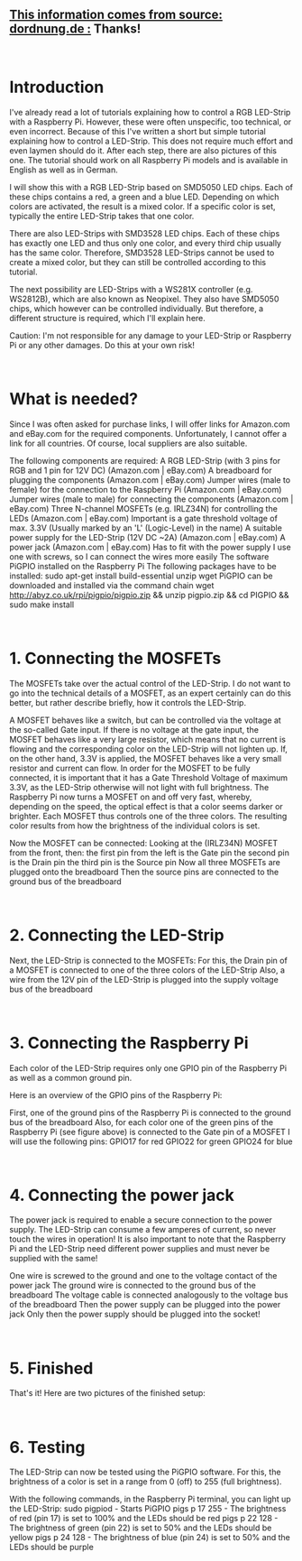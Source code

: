 ## [This information comes from source: dordnung.de :](https://dordnung.de/raspberrypi-ledstrip/) Thanks!

</br>

# Introduction
I've already read a lot of tutorials explaining how to control a RGB LED-Strip with a Raspberry Pi. However, these were often unspecific, too technical, or even incorrect. Because of this I've written a short but simple tutorial explaining how to control a LED-Strip. This does not require much effort and even laymen should do it. After each step, there are also pictures of this one. The tutorial should work on all Raspberry Pi models and is available in English as well as in German.

I will show this with a RGB LED-Strip based on SMD5050 LED chips. Each of these chips contains a red, a green and a blue LED. Depending on which colors are activated, the result is a mixed color. If a specific color is set, typically the entire LED-Strip takes that one color.

There are also LED-Strips with SMD3528 LED chips. Each of these chips has exactly one LED and thus only one color, and every third chip usually has the same color. Therefore, SMD3528 LED-Strips cannot be used to create a mixed color, but they can still be controlled according to this tutorial.

The next possibility are LED-Strips with a WS281X controller (e.g. WS2812B), which are also known as Neopixel. They also have SMD5050 chips, which however can be controlled individually. But therefore, a different structure is required, which I'll explain here.

Caution: I'm not responsible for any damage to your LED-Strip or Raspberry Pi or any other damages. Do this at your own risk!

</br>

# What is needed?
Since I was often asked for purchase links, I will offer links for Amazon.com and eBay.com for the required components. Unfortunately, I cannot offer a link for all countries. Of course, local suppliers are also suitable.

The following components are required:
A RGB LED-Strip (with 3 pins for RGB and 1 pin for 12V DC) (Amazon.com | eBay.com)
A breadboard for plugging the components (Amazon.com | eBay.com)
Jumper wires (male to female) for the connection to the Raspberry Pi (Amazon.com | eBay.com)
Jumper wires (male to male) for connecting the components (Amazon.com | eBay.com)
Three N-channel MOSFETs (e.g. IRLZ34N) for controlling the LEDs (Amazon.com | eBay.com)
Important is a gate threshold voltage of max. 3.3V (Usually marked by an 'L' (Logic-Level) in the name)
A suitable power supply for the LED-Strip (12V DC ~2A) (Amazon.com | eBay.com)
A power jack (Amazon.com | eBay.com)
Has to fit with the power supply
I use one with screws, so I can connect the wires more easily
The software PiGPIO installed on the Raspberry Pi
The following packages have to be installed:
sudo apt-get install build-essential unzip wget
PiGPIO can be downloaded and installed via the command chain
wget http://abyz.co.uk/rpi/pigpio/pigpio.zip && unzip pigpio.zip && cd PIGPIO && sudo make install

</br>

# 1. Connecting the MOSFETs

The MOSFETs take over the actual control of the LED-Strip. I do not want to go into the technical details of a MOSFET, as an expert certainly can do this better, but rather describe briefly, how it controls the LED-Strip.

A MOSFET behaves like a switch, but can be controlled via the voltage at the so-called Gate input. If there is no voltage at the gate input, the MOSFET behaves like a very large resistor, which means that no current is flowing and the corresponding color on the LED-Strip will not lighten up. If, on the other hand, 3.3V is applied, the MOSFET behaves like a very small resistor and current can flow. In order for the MOSFET to be fully connected, it is important that it has a Gate Threshold Voltage of maximum 3.3V, as the LED-Strip otherwise will not light with full brightness. The Raspberry Pi now turns a MOSFET on and off very fast, whereby, depending on the speed, the optical effect is that a color seems darker or brighter. Each MOSFET thus controls one of the three colors. The resulting color results from how the brightness of the individual colors is set.

Now the MOSFET can be connected:
Looking at the (IRLZ34N) MOSFET from the front, then:
the first pin from the left is the Gate pin
the second pin is the Drain pin
the third pin is the Source pin
Now all three MOSFETs are plugged onto the breadboard
Then the source pins are connected to the ground bus of the breadboard

</br>

# 2. Connecting the LED-Strip
Next, the LED-Strip is connected to the MOSFETs:
For this, the Drain pin of a MOSFET is connected to one of the three colors of the LED-Strip
Also, a wire from the 12V pin of the LED-Strip is plugged into the supply voltage bus of the breadboard

</br>

# 3. Connecting the Raspberry Pi
Each color of the LED-Strip requires only one GPIO pin of the Raspberry Pi as well as a common ground pin.

Here is an overview of the GPIO pins of the Raspberry Pi:


First, one of the ground pins of the Raspberry Pi is connected to the ground bus of the breadboard
Also, for each color one of the green pins of the Raspberry Pi (see figure above) is connected to the Gate pin of a MOSFET
I will use the following pins:
GPIO17 for red
GPIO22 for green
GPIO24 for blue

</br>

# 4. Connecting the power jack
The power jack is required to enable a secure connection to the power supply. The LED-Strip can consume a few amperes of current, so never touch the wires in operation! It is also important to note that the Raspberry Pi and the LED-Strip need different power supplies and must never be supplied with the same!

One wire is screwed to the ground and one to the voltage contact of the power jack
The ground wire is connected to the ground bus of the breadboard
The voltage cable is connected analogously to the voltage bus of the breadboard
Then the power supply can be plugged into the power jack
Only then the power supply should be plugged into the socket!

</br>

# 5. Finished
That's it! Here are two pictures of the finished setup:

</br>

# 6. Testing
The LED-Strip can now be tested using the PiGPIO software. For this, the brightness of a color is set in a range from 0 (off) to 255 (full brightness).

With the following commands, in the Raspberry Pi terminal, you can light up the LED-Strip:
sudo pigpiod - Starts PiGPIO
pigs p 17 255 - The brightness of red (pin 17) is set to 100% and the LEDs should be red
pigs p 22 128 - The brightness of green (pin 22) is set to 50% and the LEDs should be yellow
pigs p 24 128 - The brightness of blue (pin 24) is set to 50% and the LEDs should be purple